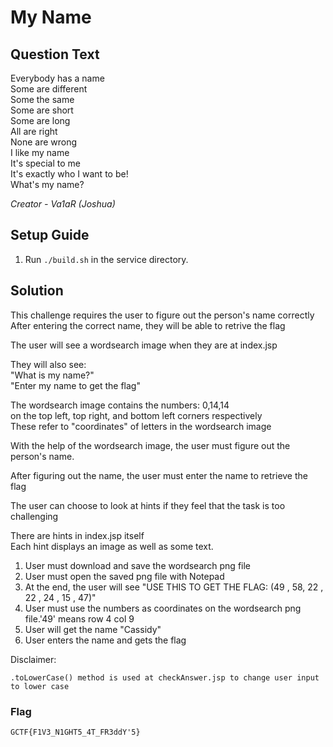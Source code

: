 # My Name

## Question Text

Everybody has a name  
Some are different  
Some the same  
Some are short  
Some are long  
All are right  
None are wrong  
I like my name  
It's special to me  
It's exactly who I want to be!  
What's my name?


*Creator - Va1aR (Joshua)*


## Setup Guide
1. Run `./build.sh` in the service directory.

## Solution
	
This challenge requires the user to figure out the person's name correctly  
After entering the correct name, they will be able to retrive the flag

The user will see a wordsearch image when they are at index.jsp

They will also see:  
"What is my name?"  
"Enter my name to get the flag"

The wordsearch image contains the numbers: 0,14,14  
on the top left, top right, and bottom left corners respectively  
These refer to "coordinates" of letters in the wordsearch image

With the help of the wordsearch image, the user must figure out the person's name.

After figuring out the name, the user must enter the name to retrieve the flag

The user can choose to look at hints if they feel that the task is too challenging

There are hints in index.jsp itself  
Each hint displays an image as well as some text.

	
1. User must download and save the wordsearch png file
2. User must open the saved png file with Notepad
3. At the end, the user will see "USE THIS TO GET THE FLAG:	(49 , 58, 22 , 22 , 24 , 15 , 47)"
4. User must use the numbers as coordinates on the wordsearch png file.'49' means row 4 col 9
5. User will get the name "Cassidy"
6. User enters the name and gets the flag
	
Disclaimer:
	
	.toLowerCase() method is used at checkAnswer.jsp to change user input to lower case
	


### Flag
`GCTF{F1V3_N1GHT5_4T_FR3ddY'5}`

